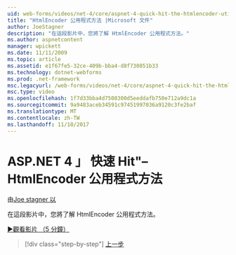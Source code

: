 ```yaml
---
uid: web-forms/videos/net-4/core/aspnet-4-quick-hit-the-htmlencoder-utility-method
title: "HtmlEncoder 公用程式方法 |Microsoft 文件"
author: JoeStagner
description: "在這段影片中，您將了解 HtmlEncoder 公用程式方法。"
ms.author: aspnetcontent
manager: wpickett
ms.date: 11/11/2009
ms.topic: article
ms.assetid: e1f67fe5-32ce-409b-bba4-d8f730851b33
ms.technology: dotnet-webforms
ms.prod: .net-framework
msc.legacyurl: /web-forms/videos/net-4/core/aspnet-4-quick-hit-the-htmlencoder-utility-method
msc.type: video
ms.openlocfilehash: 1f7d33bba4d7508300d5eeddafb750e712a9dc1a
ms.sourcegitcommit: 9a9483aceb34591c97451997036a9120c3fe2baf
ms.translationtype: MT
ms.contentlocale: zh-TW
ms.lasthandoff: 11/10/2017
---
```

<a name="aspnet-4-quick-hit--the-htmlencoder-utility-method"></a>ASP.NET 4 」 快速 Hit"– HtmlEncoder 公用程式方法
====================
由[Joe stagner 以](https://github.com/JoeStagner)

在這段影片中，您將了解 HtmlEncoder 公用程式方法。

[&#9654;觀看影片 （5 分鐘）](https://channel9.msdn.com/Blogs/ASP-NET-Site-Videos/aspnet-4-quick-hit-the-htmlencoder-utility-method)

>[!div class="step-by-step"]
[上一步](aspnet-4-quick-hit-predictable-client-ids.md)
